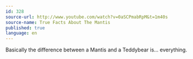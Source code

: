 ```yaml
---
id: 328
source-url: http://www.youtube.com/watch?v=0aSCPmabRpM&t=1m40s
source-name: True Facts About The Mantis
published: true
language: en
---
```

Basically the difference between a Mantis and a Teddybear is… everything.
